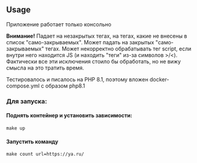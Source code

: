 ## Usage

Приложение работает только консольно

__Внимание!__ Падает на незакрытых тегах, на тегах, какие не внесены в список "само-закрываемых".
Может падать на закрытых "само-закрываемых" тегах.
Может некорректно обрабатывать тег script, если внутри него находится JS (и находить "теги" из-за символов >/<).
Фактически все эти исключения стоило бы обработать, но не вижу смысла на это тратить время.

Тестировалось и писалось на PHP 8.1, поэтому вложен docker-compose.yml с образом php8.1

### Для запуска:

#### Поднять контейнер и установить зависимости:

``` 
make up
```

#### Запустить команду

```
make count url=https://ya.ru/
```